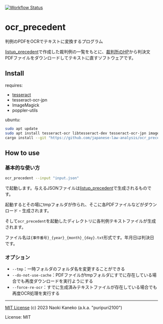 [![Workflow Status](https://github.com/japanese-law-analysis/ocr_precedent/workflows/Rust%20CI/badge.svg)](https://github.com/japanese-law-analysis/ocr_precedent/actions?query=workflow%3A%22Rust%2BCI%22)

# ocr_precedent

判例のPDFをOCRでテキストに変換するプログラム

[listup_precedent](https://github.com/japanese-law-analysis/listup_precedent)で作成した裁判例の一覧をもとに、[裁判所のHP](https://www.courts.go.jp)から判決文PDFファイルをダウンロードしてテキストに直すソフトウェアです。

## Install
requires:
- [tesseract](https://github.com/tesseract-ocr/tesseract)
- tesseract-ocr-jpn
- ImageMagick
- poppler-utils

ubuntu:
```sh
sudo apt update
sudo apt install tesseract-ocr libtesseract-dev tesseract-ocr-jpn imagemagick poppler-utils
cargo install --git "https://github.com/japanese-law-analysis/ocr_precedent.git"
```

## How to use

### 基本的な使い方

```sh
ocr_precedent --input "input.json"
```

で起動します。与えるJSONファイルは[listup_precedent](https://github.com/japanese-law-analysis/listup_precedent)で生成されるものです。

起動するとその場にtmpフォルダが作られ、そこに各PDFファイルなどがダウンロード・生成されます。

そして`ocr_precedent`を起動したディレクトリに各判例テキストファイルが生成されます。

ファイル名は`{事件番号}_{year}_{month}_{day}.txt`形式です。年月日は判決日です。

### オプション

- `--tmp`：一時フォルダのフォルダ名を変更することができる
- `--do-not-use-cache`：PDFファイルがtmpフォルダにすでに存在している場合でも再度ダウンロードを実行ようにする
- `--force-re-ocr`：すでに生成済みテキストファイルが存在している場合でも再度OCR処理を実行する

---
[MIT License](https://github.com/japanese-law-analysis/ocr_precedent/blob/master/LICENSE)
(c) 2023 Naoki Kaneko (a.k.a. "puripuri2100")


License: MIT
